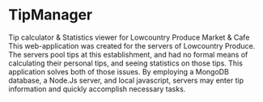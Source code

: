 # TipManager
Tip calculator &amp; Statistics viewer for Lowcountry Produce Market &amp; Cafe
This web-application was created for the servers of Lowcountry Produce. The servers pool tips at this establishment, and had no formal means of calculating their personal tips, and seeing statistics on those tips.
This application solves both of those issues. By employing a MongoDB database, a Node.Js server, and local javascript, servers may enter tip information and quickly accomplish necessary tasks.
